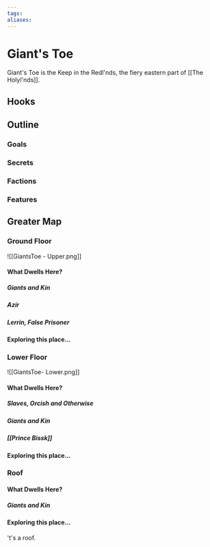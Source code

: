 ```yaml
---
tags:
aliases:
---
```

# Giant's Toe
Giant's Toe is the Keep in the Redl'nds, the fiery eastern part of [[The Holyl'nds]].
## Hooks
## Outline
### Goals
### Secrets
### Factions
### Features
## Greater Map
### Ground Floor
![[GiantsToe - Upper.png]]
#### What Dwells Here?
##### Giants and Kin
##### Azir
##### Lerrin, False Prisoner
#### Exploring this place...
### Lower Floor
![[GiantsToe- Lower.png]]
#### What Dwells Here?
##### Slaves, Orcish and Otherwise
##### Giants and Kin
##### [[Prince Bissk]]
#### Exploring this place...
### Roof
#### What Dwells Here?
##### Giants and Kin
#### Exploring this place...
't's a roof.